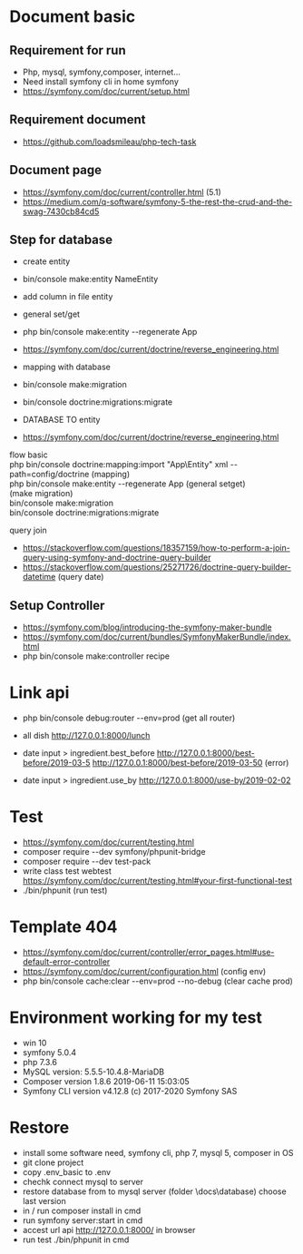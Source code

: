 # Document basic


## Requirement for run

- Php, mysql, symfony,composer, internet...
- Need install symfony cli in home symfony
- https://symfony.com/doc/current/setup.html

## Requirement document

- https://github.com/loadsmileau/php-tech-task

## Document page

- https://symfony.com/doc/current/controller.html  (5.1)
- https://medium.com/q-software/symfony-5-the-rest-the-crud-and-the-swag-7430cb84cd5



## Step for database

- create entity  
- bin/console make:entity NameEntity


- add column in file entity

- general set/get  
- php bin/console make:entity --regenerate App

- https://symfony.com/doc/current/doctrine/reverse_engineering.html



- mapping with database

- bin/console make:migration
- bin/console doctrine:migrations:migrate

- DATABASE TO entity
- https://symfony.com/doc/current/doctrine/reverse_engineering.html

flow basic  
php bin/console doctrine:mapping:import "App\Entity" xml --path=config/doctrine   (mapping)  
php bin/console make:entity --regenerate App (general setget)  
(make migration)  
bin/console make:migration  
bin/console doctrine:migrations:migrate


query join
- https://stackoverflow.com/questions/18357159/how-to-perform-a-join-query-using-symfony-and-doctrine-query-builder
- https://stackoverflow.com/questions/25271726/doctrine-query-builder-datetime  (query date)


## Setup Controller

- https://symfony.com/blog/introducing-the-symfony-maker-bundle
- https://symfony.com/doc/current/bundles/SymfonyMakerBundle/index.html
- php bin/console make:controller recipe



# Link api

- php bin/console debug:router --env=prod  (get all router)

- all dish
http://127.0.0.1:8000/lunch

- date input > ingredient.best_before
http://127.0.0.1:8000/best-before/2019-03-5
http://127.0.0.1:8000/best-before/2019-03-50 (error)
- date input > ingredient.use_by
http://127.0.0.1:8000/use-by/2019-02-02


# Test

- https://symfony.com/doc/current/testing.html
- composer require --dev symfony/phpunit-bridge
- composer require --dev test-pack
- write class test webtest https://symfony.com/doc/current/testing.html#your-first-functional-test
- ./bin/phpunit  (run test)


# Template 404
- https://symfony.com/doc/current/controller/error_pages.html#use-default-error-controller
- https://symfony.com/doc/current/configuration.html  (config env)
- php bin/console cache:clear --env=prod --no-debug  (clear cache prod)


# Environment working for my test
- win 10
- symfony 5.0.4
- php 7.3.6
- MySQL version: 5.5.5-10.4.8-MariaDB
- Composer version 1.8.6 2019-06-11 15:03:05
- Symfony CLI version v4.12.8 (c) 2017-2020 Symfony SAS


# Restore 
- install some software need, symfony cli, php 7, mysql 5, composer in OS
- git clone project
- copy .env_basic to .env 
- chechk connect mysql to server
- restore database from to mysql server (folder \docs\database) choose last version 
- in / run composer install in cmd
- run symfony server:start in cmd
- accest url api http://127.0.0.1:8000/ in browser
- run test ./bin/phpunit in cmd
